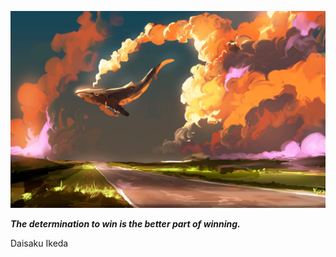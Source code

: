 <p align="center"><img src="readme.jpeg"></p>

_**The determination to win is the better part of winning.**_

Daisaku Ikeda